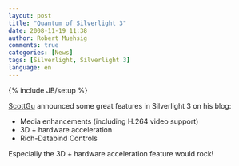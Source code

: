 ```yaml
---
layout: post
title: "Quantum of Silverlight 3"
date: 2008-11-19 11:38
author: Robert Muehsig
comments: true
categories: [News]
tags: [Silverlight, Silverlight 3]
language: en
---
```

{% include JB/setup %}
<p><a href="http://weblogs.asp.net/scottgu/archive/2008/11/16/update-on-silverlight-2-and-a-glimpse-of-silverlight-3.aspx">ScottGu</a> announced some great features in Silverlight 3 on his blog:</p>  <ul>   <li>Media enhancements (including H.264 video support) </li>    <li>3D + hardware acceleration </li>    <li>Rich-Databind Controls </li> </ul>
<p>Especially the 3D + hardware acceleration feature would rock!</p>
